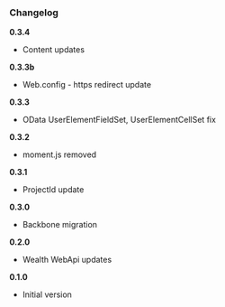 ### Changelog

**0.3.4**

* Content updates

**0.3.3b**

* Web.config - https redirect update

**0.3.3**

* OData UserElementFieldSet, UserElementCellSet fix

**0.3.2**

* moment.js removed

**0.3.1**

* ProjectId update

**0.3.0**

* Backbone migration

**0.2.0**

* Wealth WebApi updates

**0.1.0**

* Initial version
